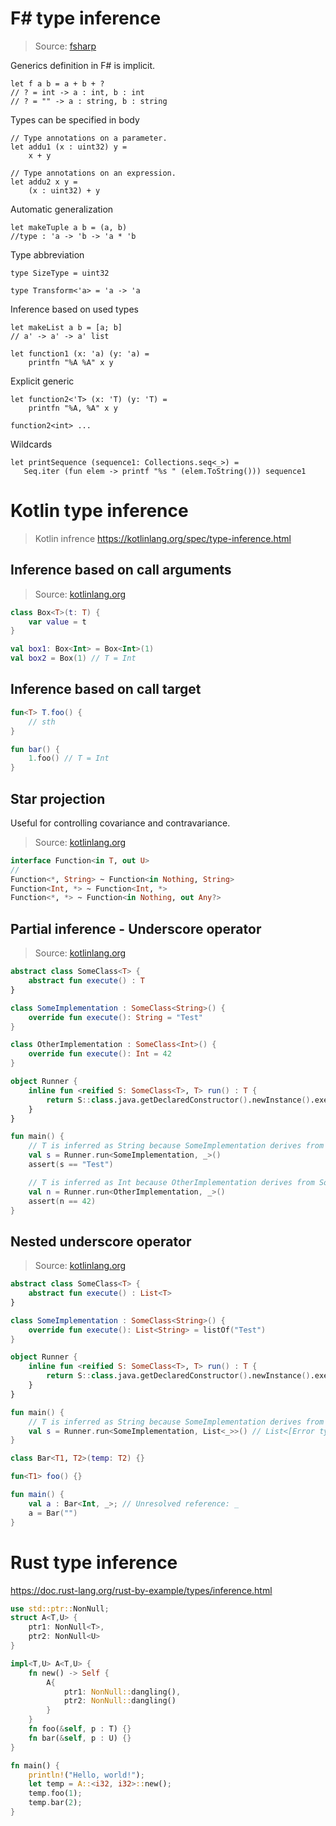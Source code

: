 # F# type inference

>Source: [fsharp](https://learn.microsoft.com/en-us/dotnet/fsharp/language-reference/type-inference)

Generics definition in F# is implicit.

```F#
let f a b = a + b + ?
// ? = int -> a : int, b : int
// ? = "" -> a : string, b : string
```

Types can be specified in body

```F#
// Type annotations on a parameter.
let addu1 (x : uint32) y =
    x + y

// Type annotations on an expression.
let addu2 x y =
    (x : uint32) + y
```

Automatic generalization
```F#
let makeTuple a b = (a, b)
//type : 'a -> 'b -> 'a * 'b
```

Type abbreviation

```F#
type SizeType = uint32

type Transform<'a> = 'a -> 'a
```

Inference based on used types

```F#
let makeList a b = [a; b]
// a' -> a' -> a' list
```

```F#
let function1 (x: 'a) (y: 'a) =
    printfn "%A %A" x y
```

Explicit generic

```F#
let function2<'T> (x: 'T) (y: 'T) =
    printfn "%A, %A" x y

function2<int> ...
```

Wildcards

```F#
let printSequence (sequence1: Collections.seq<_>) =
   Seq.iter (fun elem -> printf "%s " (elem.ToString())) sequence1
```

# Kotlin type inference

> Kotlin infrence https://kotlinlang.org/spec/type-inference.html

## Inference based on call arguments

> Source: [kotlinlang.org](https://kotlinlang.org/docs/generics.html)

```kotlin
class Box<T>(t: T) {
    var value = t
}

val box1: Box<Int> = Box<Int>(1)
val box2 = Box(1) // T = Int
```

## Inference based on call target

```kotlin
fun<T> T.foo() {
    // sth
}

fun bar() {
    1.foo() // T = Int
}

```

## Star projection

Useful for controlling covariance and contravariance.

> Source: [kotlinlang.org](https://kotlinlang.org/docs/generics.html)

```kotlin
interface Function<in T, out U>
//
Function<*, String> ~ Function<in Nothing, String>
Function<Int, *> ~ Function<Int, *>
Function<*, *> ~ Function<in Nothing, out Any?>
```


## Partial inference - Underscore operator

> Source: [kotlinlang.org](https://kotlinlang.org/docs/generics.html)

```kotlin
abstract class SomeClass<T> {
    abstract fun execute() : T
}

class SomeImplementation : SomeClass<String>() {
    override fun execute(): String = "Test"
}

class OtherImplementation : SomeClass<Int>() {
    override fun execute(): Int = 42
}

object Runner {
    inline fun <reified S: SomeClass<T>, T> run() : T {
        return S::class.java.getDeclaredConstructor().newInstance().execute()
    }
}

fun main() {
    // T is inferred as String because SomeImplementation derives from SomeClass<String>
    val s = Runner.run<SomeImplementation, _>()
    assert(s == "Test")

    // T is inferred as Int because OtherImplementation derives from SomeClass<Int>
    val n = Runner.run<OtherImplementation, _>()
    assert(n == 42)
}
``` 

## Nested underscore operator

> Source: [kotlinlang.org](https://kotlinlang.org/docs/generics.html)

```kotlin
abstract class SomeClass<T> {
    abstract fun execute() : List<T>
}

class SomeImplementation : SomeClass<String>() {
    override fun execute(): List<String> = listOf("Test")
}

object Runner {
    inline fun <reified S: SomeClass<T>, T> run() : T {
        return S::class.java.getDeclaredConstructor().newInstance().execute()
    }
}

fun main() {
    // T is inferred as String because SomeImplementation derives from SomeClass<String>
    val s = Runner.run<SomeImplementation, List<_>>() // List<[Error type: Unresolved type for _]>
}
```

```kotlin
class Bar<T1, T2>(temp: T2) {}

fun<T1> foo() {}

fun main() {
    val a : Bar<Int, _>; // Unresolved reference: _
    a = Bar("")
}

```

# Rust type inference

https://doc.rust-lang.org/rust-by-example/types/inference.html

```rust
use std::ptr::NonNull;
struct A<T,U> {
    ptr1: NonNull<T>,
    ptr2: NonNull<U>
}

impl<T,U> A<T,U> {
    fn new() -> Self {
        A{
            ptr1: NonNull::dangling(),
            ptr2: NonNull::dangling()
        }
    }
    fn foo(&self, p : T) {}
    fn bar(&self, p : U) {}
}

fn main() {
    println!("Hello, world!");
    let temp = A::<i32, i32>::new();
    temp.foo(1);
    temp.bar(2);
}
```